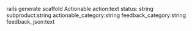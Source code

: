rails generate scaffold Actionable action:text status: string subproduct:string actionable_category:string feedback_category:string feedback_json:text
